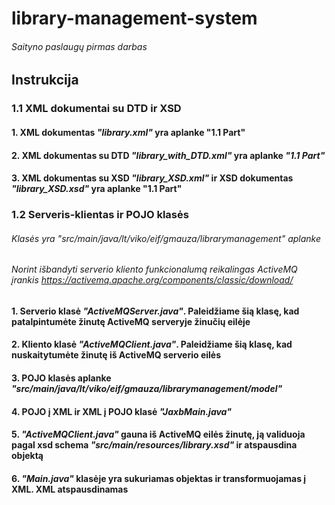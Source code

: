 # library-management-system
###### Saityno paslaugų pirmas darbas
## Instrukcija
### 1.1 XML dokumentai su DTD ir XSD
#### 1. XML dokumentas _"library.xml"_ yra aplanke "1.1 Part" 
#### 2. XML dokumentas su DTD _"library_with_DTD.xml"_ yra aplanke _"1.1 Part"_
#### 3. XML dokumentas su XSD _"library_XSD.xml"_ ir XSD dokumentas _"library_XSD.xsd"_ yra aplanke "1.1 Part" 
### 1.2 Serveris-klientas ir POJO klasės
###### Klasės yra _"src/main/java/lt/viko/eif/gmauza/librarymanagement"_ aplanke
###### Norint išbandyti serverio kliento funkcionalumą reikalingas ActiveMQ įrankis https://activemq.apache.org/components/classic/download/
#### 1. Serverio klasė _"ActiveMQServer.java"_. Paleidžiame šią klasę, kad patalpintumėte žinutę ActiveMQ serveryje žinučių eilėje
#### 2. Kliento klasė _"ActiveMQClient.java"_. Paleidžiame šią klasę, kad nuskaitytumėte žinutę iš ActiveMQ serverio eilės
#### 3. POJO klasės aplanke _"src/main/java/lt/viko/eif/gmauza/librarymanagement/model"_
#### 4. POJO į XML ir XML į POJO klasė _"JaxbMain.java"_
#### 5. _"ActiveMQClient.java"_ gauna iš ActiveMQ eilės žinutę, ją validuoja pagal xsd schema _"src/main/resources/library.xsd"_ ir atspausdina objektą
#### 6. _"Main.java"_ klasėje yra sukuriamas objektas ir transformuojamas į XML. XML atspausdinamas


